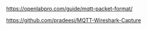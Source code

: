 https://openlabpro.com/guide/mqtt-packet-format/

https://github.com/pradeesi/MQTT-Wireshark-Capture